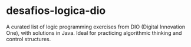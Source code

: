 # desafios-logica-dio
A curated list of logic programming exercises from DIO (Digital Innovation One), with solutions in Java. Ideal for practicing algorithmic thinking and control structures.
